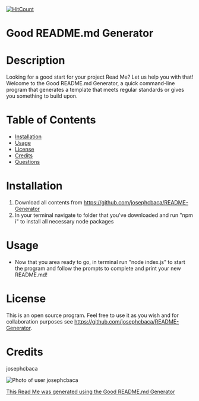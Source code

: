 
[![HitCount](http://hits.dwyl.io/Naereen/badges.svg)](http://hits.dwyl.io/Naereen/badges)

# Good README.md Generator

# Description
Looking for a good start for your project Read Me?  Let us help you with that!  Welcome to the Good README.md Generator, a quick command-line program that generates a template that meets regular standards or gives you something to build upon.

# Table of Contents
* [Installation](#installation)
* [Usage](#usage)
* [License](#license)
* [Credits](#Credits)
* [Questions](#Questions)

# Installation
1. Download all contents from https://github.com/josephcbaca/README-Generator
2. In your terminal navigate to folder that you've downloaded and run "npm i" to install all necessary node packages


# Usage
* Now that you area ready to go, in terminal run "node index.js" to start the program and follow the prompts to complete and print your new README.md!

# License
This is an open source program.  Feel free to use it as you wish and for collaboration purposes see https://github.com/josephcbaca/README-Generator.

# Credits
josephcbaca

![Photo of user josephcbaca](http://github.com/josephcbaca.png)

[This Read Me was generated using the Good README.md Generator ](https://github.com/josephcbaca/README-Generator)
